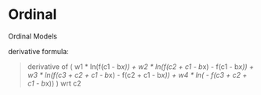 # Ordinal
Ordinal Models


derivative formula:

> derivative of ( w1 * ln(f(c1 - b*x))  +   w2 * ln(f(c2 + c1 - b*x) - f(c1 - b*x)) + w3 * ln(f(c3 + c2 + c1 - b*x) - f(c2 + c1 - b*x))   + w4 * ln( - f(c3 + c2 + c1 - b*x)) ) wrt c2
